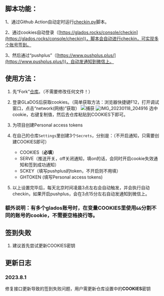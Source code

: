 ## 脚本功能：

1、通过Github Action自动定时运行[checkin.py](https://github.com/chh-yu/closet/blob/main/main.py)脚本。

2、通过cookies自动登录（[https://glados.rocks/console/checkin](https://glados.rocks/console/checkin))，脚本会自动进行checkin，可实现多个账号签到。

3、然后通过“pushplus”（[https://www.pushplus.plus/](https://www.pushplus.plus/))，自动发通知到微信上。



## 使用方法：

1. 先“Fork”[仓库](https://github.com/chh-yu/closet)。（不需要修改任何文件！）

2. 登录GLaDOS后获取cookies。（简单获取方法：浏览器快捷键F12，打开调试窗口，点击“network(网络)”获取）
![捕获](https://user-images.githubusercontent.com/89286395/213177136-53e16eea-c1de-4390-bdda-07faa002df27.PNG)
![IMG_20230118_204916](https://user-images.githubusercontent.com/89286395/213177186-8628fd0f-aaa5-4a5d-adc9-4ad107874ebd.jpg)
选中cookie，右键复制值，然后去仓库粘贴到COOKIES下即可。

3. 为项目创建Personal access tokens


4. 在自己的仓库`Settings`里创建3个`Secrets`，分别是：（不开启通知，只需要创建COOKIES即可）

   - COOKIES（**必填**）
   - SERVE（推送开关，off关闭通知，填on的话，会同时开启cookie失效通知和签到成功通知）
   - SCKEY（填写pushplus的token，不开启则不用填）
   - GHTOKEN (填写Personal access tokens)

5. 以上设置完毕后，每天北京时间凌晨3点左右会自动触发，并会执行自动checkin，如果开启pushplus，会在3点15分左右自动发通知到微信上。

### 额外说明：有多个glados账号时，在变量COOKIES里使用`&&`分割不同的账号的cookie，不需要空格换行等。

## 签到失败
1. 建议首先尝试更新COOKIES密钥

## 更新日志
### 2023.8.1
修复接口更新导致的签到失败问题，用户需更新仓库设置中的**COOKIES**密钥
